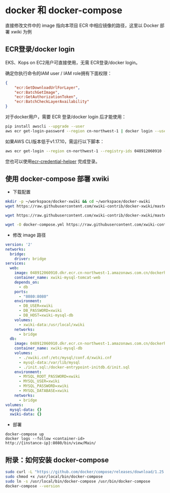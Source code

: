 # docker 和 docker-compose

直接修改文件中的 image 指向本项目 ECR 中相应镜像的路径，这里以 Docker 部署 xwiki 为例

## ECR登录/docker login
EKS、Kops on EC2用户可直接使用，无需 ECR登录/docker login。

确定你执行命令的IAM user / IAM role拥有下面权限：
```json
{
    "ecr:GetDownloadUrlForLayer",
    "ecr:BatchGetImage",
    "ecr:GetAuthorizationToken",
    "ecr:BatchCheckLayerAvailability"
}
```

对于docker用户，需要 ECR 登录/docker login 后才能使用：
```bash
pip install awscli --upgrade --user
aws ecr get-login-password --region cn-northwest-1 | docker login --username AWS --password-stdin 048912060910.dkr.ecr.cn-northwest-1.amazonaws.com.cn
```

如果AWS CLI版本低于v1.17.10，需运行以下脚本：
```bash
aws ecr get-login --region cn-northwest-1 --registry-ids 048912060910 --no-include-email | sh
```

您也可以使用[ecr-credential-helper](https://github.com/awslabs/amazon-ecr-credential-helper) 完成登录。

## 使用 docker-compose 部署 xwiki
- 下载配置
```bash
mkdir -p ~/workspace/docker-xwiki && cd ~/workspace/docker-xwiki
wget https://raw.githubusercontent.com/xwiki-contrib/docker-xwiki/master/11/mysql-tomcat/mysql/xwiki.cnf

wget https://raw.githubusercontent.com/xwiki-contrib/docker-xwiki/master/11/mysql-tomcat/mysql/init.sql

wget -O docker-compose.yml https://raw.githubusercontent.com/xwiki-contrib/docker-xwiki/master/docker-compose-mysql.yml
```

- 修改 image 路径
```yaml
version: '2'
networks:
  bridge:
    driver: bridge
services:
  web:
    image: 048912060910.dkr.ecr.cn-northwest-1.amazonaws.com.cn/dockerhub/xwiki:lts-mysql-tomcat
    container_name: xwiki-mysql-tomcat-web
    depends_on:
      - db
    ports:
      - "8080:8080"
    environment:
      - DB_USER=xwiki
      - DB_PASSWORD=xwiki
      - DB_HOST=xwiki-mysql-db
    volumes:
      - xwiki-data:/usr/local/xwiki
    networks:
      - bridge
  db:
    image: 048912060910.dkr.ecr.cn-northwest-1.amazonaws.com.cn/dockerhub/mysql:5.7
    container_name: xwiki-mysql-db
    volumes:
      - ./xwiki.cnf:/etc/mysql/conf.d/xwiki.cnf
      - mysql-data:/var/lib/mysql
      - ./init.sql:/docker-entrypoint-initdb.d/init.sql
    environment:
      - MYSQL_ROOT_PASSWORD=xwiki
      - MYSQL_USER=xwiki
      - MYSQL_PASSWORD=xwiki
      - MYSQL_DATABASE=xwiki
    networks:
      - bridge
volumes:
  mysql-data: {}
  xwiki-data: {}
```

- 部署
```
docker-compose up
docker logs --follow <container-id>
http://{instance-ip}:8080/bin/view/Main/
```

## 附录：如何安装 docker-compose
```bash
sudo curl -L "https://github.com/docker/compose/releases/download/1.25.4/docker-compose-$(uname -s)-$(uname -m)" -o /usr/local/bin/docker-compose
sudo chmod +x /usr/local/bin/docker-compose
sudo ln -s /usr/local/bin/docker-compose /usr/bin/docker-compose
docker-compose --version
```
